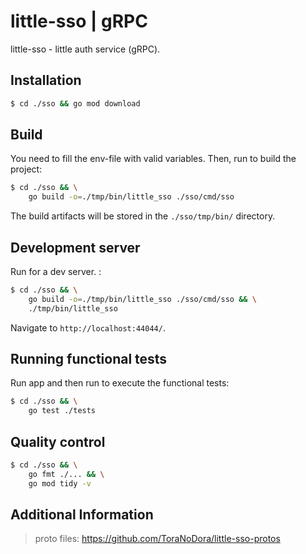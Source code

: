 # little-sso | gRPC

little-sso - little auth service (gRPC).


## Installation

```bash
$ cd ./sso && go mod download
```

## Build

You need to fill the env-file with valid variables. Then, run to build the project:
```bash
$ cd ./sso && \
    go build -o=./tmp/bin/little_sso ./sso/cmd/sso
```
The build artifacts will be stored in the `./sso/tmp/bin/` directory.


## Development server

Run for a dev server. :
```bash
$ cd ./sso && \
    go build -o=./tmp/bin/little_sso ./sso/cmd/sso && \
    ./tmp/bin/little_sso
```
Navigate to `http://localhost:44044/`.


## Running functional tests

Run app and then run to execute the functional tests:
```bash
$ cd ./sso && \
    go test ./tests
```

## Quality control

```bash
$ cd ./sso && \
	go fmt ./... && \
	go mod tidy -v
```

## Additional Information

> proto files: https://github.com/ToraNoDora/little-sso-protos

